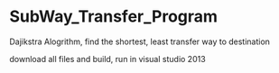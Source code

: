 # SubWay_Transfer_Program
Dajikstra Alogrithm, find the shortest, least transfer way to destination

download all files and build, run in visual studio 2013
